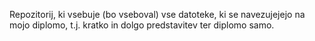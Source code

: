 Repozitorij, ki vsebuje (bo vseboval) vse datoteke, ki se navezujejejo na mojo diplomo, t.j. kratko in dolgo predstavitev ter diplomo samo.


